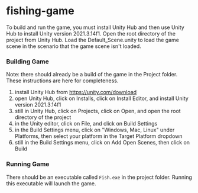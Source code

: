 # fishing-game

To build and run the game, you must install Unity Hub and then use Unity Hub to install Unity version 2021.3.14f1. Open the root directory of the project from Unity Hub.
Load the Default_Scene.unity to load the game scene in the scenario that the game scene isn't loaded.

### Building Game

Note: there should already be a build of the game in the Project folder. These instructions are here for completeness.

1.	install Unity Hub from https://unity.com/download
2.	open Unity Hub, click on Installs, click on Install Editor, and install Unity version 2021.3.14f1
3.	still in Unity Hub, click on Projects, click on Open, and open the root directory of the project
4.	in the Unity editor, click on File, and click on Build Settings
5.	in the Build Settings menu, click on "Windows, Mac, Linux" under Platforms, then select your platform in the Target Platform dropdown
6.	still in the Build Settings menu, click on Add Open Scenes, then click on Build

### Running Game

There should be an executable called `Fish.exe` in the project folder. Running this executable will launch the game.
